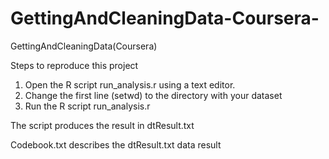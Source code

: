 # GettingAndCleaningData-Coursera-
GettingAndCleaningData(Coursera)

Steps to reproduce this project

1. Open the R script run_analysis.r using a text editor.
2. Change the first line (setwd) to the directory with your dataset
3. Run the R script run_analysis.r

The script produces the result in dtResult.txt

Codebook.txt describes the dtResult.txt data result
